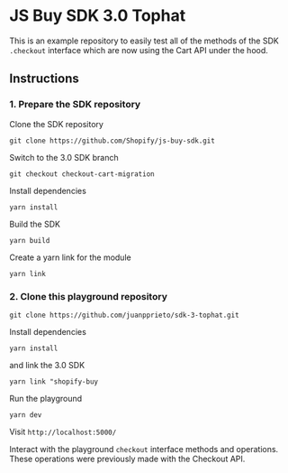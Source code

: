# JS Buy SDK 3.0 Tophat

This is an example repository to easily test all of the methods of the SDK `.checkout` interface which are now using the Cart API under the hood.

## Instructions

### 1. Prepare the SDK repository

Clone the SDK repository

```git clone https://github.com/Shopify/js-buy-sdk.git```

Switch to the 3.0 SDK branch

```git checkout checkout-cart-migration```

Install dependencies

```yarn install```

Build the SDK

```yarn build```

Create a yarn link for the module

```yarn link```

### 2. Clone this playground repository

```git clone https://github.com/juanpprieto/sdk-3-tophat.git```

Install dependencies

```yarn install```

and link the 3.0 SDK

```yarn link "shopify-buy```

Run the playground

```yarn dev```

Visit `http://localhost:5000/`

Interact with the playground `checkout` interface methods and operations. These operations were previously made with the Checkout API.



